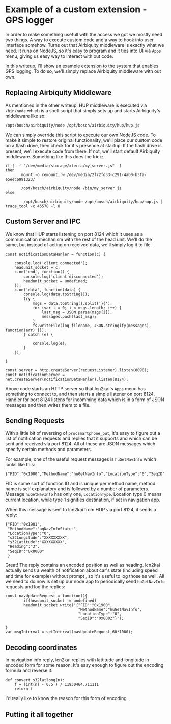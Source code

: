 # Example of a custom extension - GPS logger

In order to make something usefull with the access we got we mostly need two things. A way to execute custom code and a way to hook into user interface somehow. Turns out that Airbiquity middleware is exactly what we need. It runs on NodeJS, so it's easy to program and it ties into UI via `Apps` menu, giving us easy way to interact with out code. 

In this writeup, I'll show an example extension to the system that enables GPS logging. To do so, we'll simply replace Airbiquity middleware with out own. 

## Replacing Airbiquity Middleware 

As mentioned in the other writeup, HUP middleware is executed via `/bin/node` which is a shell script that simply sets up and starts Airbiquity's middleware like so:
```
/opt/bosch/airbiquity/node /opt/bosch/airbiquity/hup/hup.js
```

We can simply override this script to execute our own NodeJS code. To make it simple to restore original functionality, we'll place our custom code on a flash drive, then check for it's presence at startup. If the flash drive is present, we'll execute code from there. If not, we'll start default Airbiquity middleware. 
Something like this does the trick:

```
if [ -f "/dev/media/storage/xterra/my_server.js"  ]
then
       mount -o remount,rw /dev/media/2f72fd33-c291-4ab0-b3fa-e5eec6991323/

       /opt/bosch/airbiquity/node /bin/my_server.js
else

        /opt/bosch/airbiquity/node /opt/bosch/airbiquity/hup/hup.js | trace_tool -c 45578 -l 8
```

## Custom Server and IPC 

We know that HUP starts listening on port 8124 which it uses as a communication mechanism with the rest of the head unit. We'll do the same, but instead of acting on received data, we'll simply log it to file. 

```
const notificationDataHanler = function(c) {

    console.log('client connected');
    headunit_socket = c;
    c.on('end', function() {
        console.log('client disconnected');
        headunit_socket = undefined;
    });
    c.on('data', function(data) {
        console.log(data.toString());
        try {
            msgs = data.toString().split('}{');
            for (var i = 0; i < msgs.length; i++) {
                last_msg = JSON.parse(msgs[i]);
                messages.push(last_msg);
            }
            fs.writeFile(log_filename, JSON.stringify(messages), function(err) {});
        } catch (e) {

            console.log(e);
        }
    });

}

const server = http.createServer(requestListener).listen(8090);
const notificationServer = net.createServer(notificationDataHanler).listen(8124);
```

Above code starts an HTTP server so that lcn2kai's `Apps` menu has something to connect to, and then starts a simple listener on port 8124. Handler for port 8124 listens for incomming data which is in a form of JSON messages and then writes them to a file.

## Sending Requests

With a little bit of reversing of `procsmartphone_out`, it's easy to figure out a list of notification requests and replies that it supports and which can be sent and received via port 8124. All of these are JSON messages which specify certain methods and parameters. 

For example, one of the useful request messages is `huGetNavInfo` which looks like this:

```
{"FID":"0x1900","MethodName":"huGetNavInfo","LocationType":"0","SeqID":"0x8002"}
```

FID is some sort of function ID and is unique per method name, method name is self explanatory and is followed by a number of parameters. Message `huGetNavInfo` has only one, `LocationType`. Location type 0 means current location, while type 1 signifies destination, if set in navigation app. 

When this message is sent to lcn2kai from HUP via port 8124, it sends a reply:

```
{"FID":"0x1901",
 "MethodName":"aqNavInfoStatus",
 "LocationType":"0",
 "s32Longitude":"XXXXXXXXX",
 "s32Latitude":"XXXXXXXXX",
 "Heading":"3",
 "SeqID":"0x0000"
 }
```

Great! The reply contains an encoded position as well as heading. lcn2kai actually sends a wealth of notification about car's state (including speed and time for example) without prompt , so it's useful to log those as well.
All we need to do now is set up our node app to periodically send `huGetNavInfo` requests and log the replies:

```
const navUpdateRequest = function(){
        if(headunit_socket != undefined)
        headunit_socket.write('{"FID":"0x1900",
                                "MethodName":"huGetNavInfo",
                                "LocationType":"0",
                                "SeqID":"0x8002"}');

}
var msgInterval = setInterval(navUpdateRequest,60*1000);
```

## Decoding coordinates 

In navigation info reply, lcn2kai replies with lattitude and longitude in encoded form for some reason. It's easy enough to figure out the encoding formula and reverse it:

```
def convert_s32latlong(n):
    f = (int(n) - 0.5 ) / 11930464.711111
    return f
```

I'd really like to know the reason for this form of encoding. 


## Putting it all together




